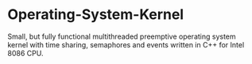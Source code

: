 # Operating-System-Kernel
Small, but fully functional multithreaded preemptive operating system kernel with time sharing, semaphores and events written in C++ for Intel 8086 CPU.
